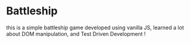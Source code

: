 # Battleship

this is a simple battleship game developed using vanilla JS, learned a lot about DOM manipulation, and Test Driven Development !
